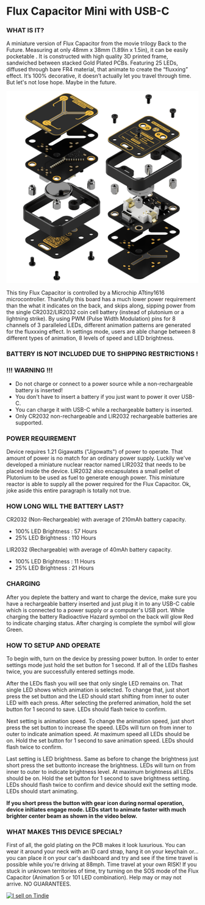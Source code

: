 # Flux Capacitor Mini with USB-C
### WHAT IS IT?
A miniature version of Flux Capacitor from the movie trilogy Back to the Future. Measuring at only 48mm x 38mm (1.89in x 1.5in), it can be easily pocketable . It is constructed with high quality 3D printed frame, sandwiched between stacked Gold Plated PCBs. Featuring 25 LEDs, diffused through bare FR4 material, that animate to create the “fluxxing” effect. It’s 100% decorative, it doesn’t actually let you travel through time. But let's not lose hope. Maybe in the future.

![LED Numbers](/Images/FC_Exploded_View.png)

This tiny Flux Capacitor is controlled by a Microchip ATtiny1616 microcontroller. Thankfully this board has a much lower power requirement than the what it indicates on the back, and skips along, sipping power from the single CR2032/LIR2032 coin cell battery (instead of plutonium or a lightning strike). By using PWM (Pulse Width Modulation) pins for 8 channels of 3 paralleled LEDs, different animation patterns are generated for the fluxxxing effect. In settings mode, users are able change between 8 different types of animation, 8 levels of speed and LED brightness.

### BATTERY IS NOT INCLUDED DUE TO SHIPPING RESTRICTIONS !

### !!! WARNING !!!
- Do not charge or connect to a power source while a non-rechargeable battery is inserted!
- You don't have to insert a battery if you just want to power it over USB-C.
- You can charge it with USB-C while a rechargeable battery is inserted.
- Only CR2032 non-rechargeable and LIR2032 rechargeable batteries are supported.

### POWER REQUIREMENT
Device requires 1.21 Gigawatts ("Jigowatts") of power to operate. That amount of power is no match for an ordinary power supply. Luckily we've developed a miniature nuclear reactor named LIR2032 that needs to be placed inside the device. LIR2032 also encapsulates a small pellet of Plutonium to be used as fuel to generate enough power. This miniature reactor is able to supply all the power required for the Flux Capacitor. Ok, joke aside this entire paragraph is totally not true.

### HOW LONG WILL THE BATTERY LAST?
CR2032 (Non-Rechargeable) with average of 210mAh battery capacity.

- 100% LED Brightness :  57 Hours
- 25%  LED Brightness :  110 Hours

LIR2032 (Rechargeable) with average of 40mAh battery capacity.

- 100% LED Brightness :  11 Hours
- 25%  LED Brightness :  21 Hours

### CHARGING

After you deplete the battery and want to charge the device, make sure you have a rechargeable battery inserted and just plug it in to any USB-C cable which is connected to a power supply or a computer's USB port. While charging the battery Radioactive Hazard symbol on the back will glow Red to indicate charging status. After charging is complete the symbol will glow Green.

### HOW TO SETUP AND OPERATE

To begin with, turn on the device by pressing power button. In order to enter settings mode just hold the set button for 1 second. If all of the LEDs flashes twice, you are successfully entered settings mode. 

After the LEDs flash you will see that only single LED remains on. That single LED shows which animation is selected. To change that, just short press the set button and the LED should start shifting from inner to outer LED with each press. After selecting the preferred animation, hold the set button for 1 second to save. LEDs should flash twice to confirm.

Next setting is animation speed. To change the animation speed, just short press the set button to increase the speed. LEDs will turn on from inner to outer to indicate animation speed. At maximum speed all LEDs should be on. Hold the set button for 1 second to save animation speed. LEDs should flash twice to confirm.

Last setting is LED brightness. Same as before to change the brightness just short press the set buttonto increase the brightness. LEDs will turn on from inner to outer to indicate brightness level. At maximum brightness all LEDs should be on. Hold the set button for 1 second to save brightness setting. LEDs should flash twice to confirm and device should exit the setting mode. LEDs should start animating.

**If you short press the button with gear icon during normal operation, device initiates engage mode.
LEDs start to animate faster with much brighter center beam as shown in the video below.**

### WHAT MAKES THIS DEVICE SPECIAL?
First of all, the gold plating on the PCB makes it look luxurious. You can wear it around your neck with an ID card strap, hang it on your keychain or... you can place it on your car's dashboard and try and see if the time travel is possible while you're driving at 88mph. Time travel at your own RISK! If you stuck in unknown territories of time, try turning on the SOS mode of the Flux Capacitor (Animation 5 or 101 LED combination). Help may or may not arrive. NO GUARANTEES.

<a href="https://www.tindie.com/stores/curiousdesignlabs/?ref=offsite_badges&utm_source=sellers_Hojadurdy&utm_medium=badges&utm_campaign=badge_large"><img src="https://d2ss6ovg47m0r5.cloudfront.net/badges/tindie-larges.png" alt="I sell on Tindie" width="200" height="104"></a>
